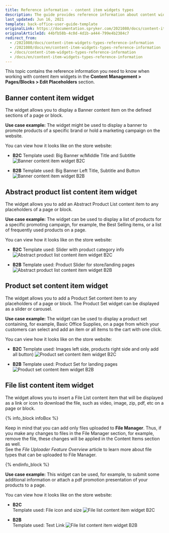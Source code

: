 ```yaml
---
title: Reference information - content item widgets types
description: The guide provides reference information about content widget types and examples of use cases in B2B, B2C demoshops.
last_updated: Jun 16, 2021
template: back-office-user-guide-template
originalLink: https://documentation.spryker.com/2021080/docs/content-item-widgets-types-reference-information
originalArticleId: 44bfb58b-4c0d-4d1b-a444-799e4b2384c7
redirect_from:
  - /2021080/docs/content-item-widgets-types-reference-information
  - /2021080/docs/en/content-item-widgets-types-reference-information
  - /docs/content-item-widgets-types-reference-information
  - /docs/en/content-item-widgets-types-reference-information
---
```


This topic contains the reference information you need to know when working with content item widgets in the **Content Management&nbsp;<span aria-label="and then">></span> Pages/Blocks&nbsp;<span aria-label="and then">></span> Edit Placeholders** section.

## Banner content item widget

The widget allows you to display a Banner content item on the defined sections of a page or block.

**Use case example:** The widget might be used to display a banner to promote products of a specific brand or hold a marketing campaign on the website.

You can view how it looks like on the store website:

* **B2C**
    Template used: Big Banner w/Middle Title and Subtitle
![Banner content item widget B2C](https://spryker.s3.eu-central-1.amazonaws.com/docs/User+Guides/Back+Office+User+Guides/Content+Management+System/Content+Item+Widgets/Content+Item+Widgets+types%3A+Reference+Information/banner-yves-b2c.gif)

* **B2B**
    Template used: Big Banner Left Title, Subtitle and Button
![Banner content item widget B2B](https://spryker.s3.eu-central-1.amazonaws.com/docs/User+Guides/Back+Office+User+Guides/Content+Management+System/Content+Item+Widgets/Content+Item+Widgets+types%3A+Reference+Information/banner-template-b2b.png)

## Abstract product list content item widget

The widget allows you to add an Abstract Product List content item to any placeholders of a page or block.

**Use case example:** The widget can be used to display a list of products for a specific promoting campaign, for example, the Best Selling items, or a list of frequently used products on a page.

You can view how it looks like on the store website:

* **B2C**
Template used: Slider with product category info
![Abstract product list content item widget B2C](https://spryker.s3.eu-central-1.amazonaws.com/docs/User+Guides/Back+Office+User+Guides/Content+Management+System/Content+Item+Widgets/Content+Item+Widgets+types%3A+Reference+Information/abstract-product-list-yves-b2c.png)

* **B2B**
Template used: Product Slider for store/landing pages
![Abstract product list content item widget B2B](https://spryker.s3.eu-central-1.amazonaws.com/docs/User+Guides/Back+Office+User+Guides/Content+Management+System/Content+Item+Widgets/Content+Item+Widgets+types%3A+Reference+Information/apl-template-b2b.png)

## Product set content item widget

The widget allows you to add a Product Set content item to any placeholders of a page or block. The Product Set widget can be displayed as a slider or carousel.

**Use case example:** The widget can be used to display a product set containing, for example, Basic Office Supplies, on a page from which your customers can select and add an item or all items to the cart with one click.

You can view how it looks like on the store website:

* **B2C**
Template used: Images left side, products right side and only add all button)
![Product set content item widget B2C](https://spryker.s3.eu-central-1.amazonaws.com/docs/User+Guides/Back+Office+User+Guides/Content+Management+System/Content+Item+Widgets/Content+Item+Widgets+types%3A+Reference+Information/product-set-yves-b2c.png)

* **B2B**
Template used: Product Set for landing pages
![Product set content item widget B2B](https://spryker.s3.eu-central-1.amazonaws.com/docs/User+Guides/Back+Office+User+Guides/Content+Management+System/Content+Item+Widgets/Content+Item+Widgets+types%3A+Reference+Information/product-set-template-b2b.png)

## File list content item widget

The widget allows you to insert a File List content item that will be displayed as a link or icon to download the file, such as video, image, zip, pdf, etc on a page or block.

{% info_block infoBox %}

Keep in mind that you can add only files uploaded to **File Manager**. Thus, if you make any changes to files in the File Manager section, for example, remove the file, these changes will be applied in the Content Items section as well. <br>See the _File Uploader Feature Overview_ article to learn more about file types that can be uploaded to File Manager.

{% endinfo_block %}

**Use case example:** This widget can be used, for example, to submit some additional information or attach a pdf promotion presentation of your products to a page.

You can view how it looks like on the store website:

* **B2C**
    <br>Template used: File icon and size
![File list content item widget B2C](https://spryker.s3.eu-central-1.amazonaws.com/docs/User+Guides/Back+Office+User+Guides/Content+Management+System/Content+Item+Widgets/Content+Item+Widgets+types%3A+Reference+Information/file-list-yves-b2c.gif)

* **B2B**
    <br>Template used: Text Link
![File list content item widget B2B](https://spryker.s3.eu-central-1.amazonaws.com/docs/User+Guides/Back+Office+User+Guides/Content+Management+System/Content+Item+Widgets/Content+Item+Widgets+types%3A+Reference+Information/file-list-yves-b2b.gif)
